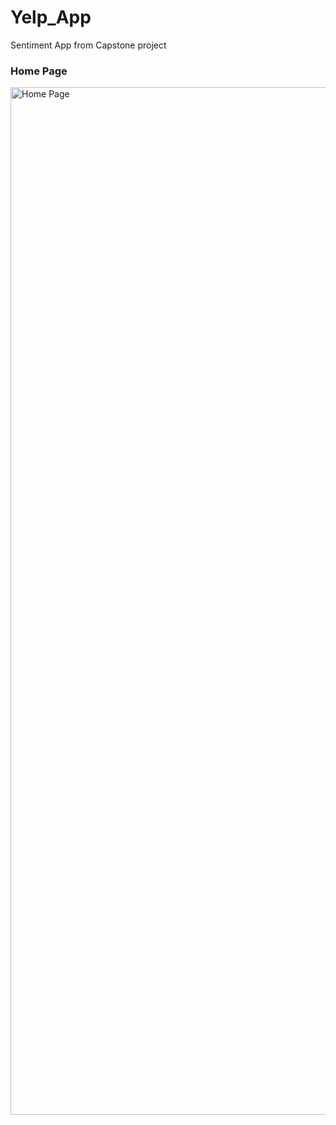 # Yelp_App
Sentiment App from Capstone project 

### Home Page

<img width="1644" alt="Home Page " src="https://user-images.githubusercontent.com/35823055/75083262-dec64080-54e5-11ea-98f3-ec63ab6b61fd.png">
